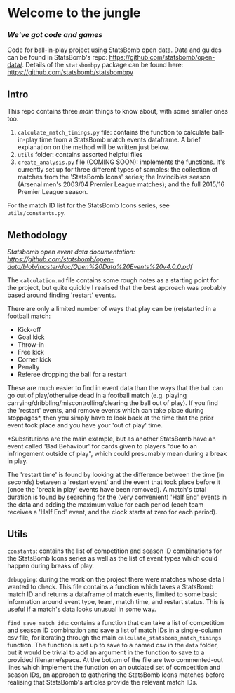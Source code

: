 # Welcome to the jungle
### _We've got code and games_

Code for ball-in-play project using StatsBomb open data. Data and guides can be found in StatsBomb's repo: https://github.com/statsbomb/open-data/. Details of the `statsbombpy` package can be found here: https://github.com/statsbomb/statsbombpy

## Intro
This repo contains three _main_ things to know about, with some smaller ones too.
1) `calculate_match_timings.py` file: contains the function to calculate ball-in-play time from a StatsBomb match events dataframe. A brief explanation on the method will be written just below.
2) `utils` folder: contains assorted helpful files
3) `create_analysis.py` file (COMING SOON): implements the functions. It's currently set up for three different types of samples: the collection of matches from the 'StatsBomb Icons' series; the Invincibles season (Arsenal men's 2003/04 Premier League matches); and the full 2015/16 Premier League season.

For the match ID list for the StatsBomb Icons series, see `utils/constants.py`.

## Methodology
_Statsbomb open event data documentation: https://github.com/statsbomb/open-data/blob/master/doc/Open%20Data%20Events%20v4.0.0.pdf_

The `calculation.md` file contains some rough notes as a starting point for the project, but quite quickly I realised that the best approach was probably based around finding 'restart' events. 

There are only a limited number of ways that play can be (re)started in a football match:
- Kick-off
- Goal kick
- Throw-in
- Free kick
- Corner kick
- Penalty
- Referee dropping the ball for a restart

These are much easier to find in event data than the ways that the ball can go out of play/otherwise dead in a football match (e.g. playing carrying/dribbling/miscontrolling/clearing the ball out of play). If you find the 'restart' events, and remove events which can take place during stoppages*, then you simply have to look back at the time that the prior event took place and you have your 'out of play' time.

*Substitutions are the main example, but as another StatsBomb have an event called 'Bad Behaviour' for cards given to players "due to an infringement outside of play", which could presumably mean during a break in play.

The 'restart time' is found by looking at the difference between the time (in seconds) between a 'restart event' and the event that took place before it (once the 'break in play' events have been removed). A match's total duration is found by searching for the (very convenient) 'Half End' events in the data and adding the maximum value for each period (each team receives a 'Half End' event, and the clock starts at zero for each period).

## Utils
`constants`: contains the list of competition and season ID combinations for the StatsBomb Icons series as well as the list of event types which could happen during breaks of play.

`debugging`: during the work on the project there were matches whose data I wanted to check. This file contains a function which takes a StatsBomb match ID and returns a dataframe of match events, limited to some basic information around event type, team, match time, and restart status. This is useful if a match's data looks unusual in some way.

`find_save_match_ids`: contains a function that can take a list of competition and season ID combination and save a list of match IDs in a single-column csv file, for iterating through the main `calculate_statsbomb_match_timings` function. The function is set up to save to a named csv in the `data` folder, but it would be trivial to add an argument in the function to save to a provided filename/space. At the bottom of the file are two commented-out lines which implement the function on an outdated set of competition and season IDs, an approach to gathering the StatsBomb Icons matches before realising that StatsBomb's articles provide the relevant match IDs. 
